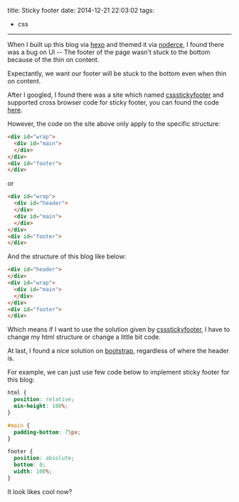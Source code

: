 title: Sticky footer
date: 2014-12-21 22:03:02
tags:
- css

---

When I built up this blog via [hexo](https://github.com/hexojs/hexo) and themed it via [noderce](https://github.com/willerce/hexo-theme-noderce), I found there was a bug on UI -- The footer of the page wasn't stuck to the bottom because of the thin on content.

<!-- more -->

Expectantly, we want our footer will be stuck to the bottom even when thin on content.

After I googled, I found there was a site which named [cssstickyfooter](http://www.cssstickyfooter.com/) and supported cross browser code for sticky footer, you can found the code [here](http://www.cssstickyfooter.com/using-sticky-footer-code.html).

However, the code on the site above only apply to the specific structure:

```html
<div id="wrap">
  <div id="main">
  </div>
</div>
<div id="footer">
</div>
```
or
```html
<div id="wrap">
  <div id="header">
  </div>
  <div id="main">
  </div>
</div>
<div id="footer">
</div>
```

And the structure of this blog like below:

```html
<div id="header">
</div>
<div id="wrap">
  <div id="main">
  </div>
</div>
<div id="footer">
</div>
```

Which means if I want to use the solution given by [cssstickyfooter](http://www.cssstickyfooter.com/), I have to change my html structure or change a little bit code.

At last, I found a nice solution on [bootstrap](http://getbootstrap.com/examples/sticky-footer/), regardless of where the header is.

For example, we can just use few code below to implement sticky footer for this blog:

```css
html {
  position: relative;
  min-height: 100%;
}

#main {
  padding-bottom: 75px;
}

footer {
  position: absolute;
  bottom: 0;
  width: 100%;
}
```
It look likes cool now?
